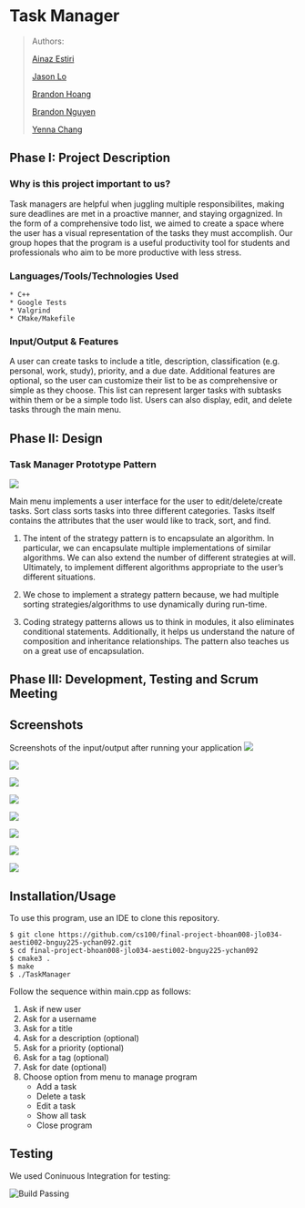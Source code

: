 # Task Manager
 > Authors:
 >  
 > [Ainaz Estiri](https://github.com/AinazEstiri)
 > 
 > [Jason Lo](https://github.com/lojason71)
 > 
 > [Brandon Hoang](https://github.com/brandoh4258)
 > 
 > [Brandon Nguyen](https://github.com/penwin2468)
 > 
 > [Yenna Chang](https://github.com/ychan092)


## Phase I: Project Description

### Why is this project important to us?
Task managers are helpful when juggling multiple responsibilites, making sure deadlines are met in a proactive manner, and staying orgagnized. In the form of a comprehensive todo list, we aimed to create a space where the user has a visual representation of the tasks they must accomplish. Our group hopes that the program is a useful productivity tool for students and professionals who aim to be more productive with less stress.

### Languages/Tools/Technologies Used
	* C++
	* Google Tests
	* Valgrind
	* CMake/Makefile
   
### Input/Output & Features
A user can create tasks to include a title, description, classification (e.g. personal, work, study), priority, and a due date. Additional features are optional, so the user can customize their list to be as comprehensive or simple as they choose. This list can represent larger tasks with subtasks within them or be a simple todo list. Users can also display, edit, and delete tasks through the main menu.

## Phase II: Design

### Task Manager Prototype Pattern
![](UML.png)

Main menu implements a user interface for the user to edit/delete/create tasks. Sort class sorts tasks into three different categories. Tasks itself contains the attributes that the user would like to track, sort, and find.

1. The intent of the strategy pattern is to encapsulate an algorithm. In particular, we can encapsulate multiple implementations of similar algorithms. We can also extend the number of different strategies at will. Ultimately, to implement different algorithms appropriate to the user’s different situations.

2. We chose to implement a strategy pattern because, we had multiple sorting strategies/algorithms to use dynamically during run-time.

3. Coding strategy patterns allows us to think in modules, it also eliminates conditional statements. Additionally, it helps us understand the nature of composition and inheritance relationships. The pattern also teaches us on a great use of encapsulation.
 
## Phase III: Development, Testing and Scrum Meeting

## Screenshots
Screenshots of the input/output after running your application
 ![](SC_1.PNG)
 >
 ![](SC_2.PNG)
 >
 ![](SC_3.PNG)
 >
 ![](SC_4.PNG)
 >
 ![](SC_5.PNG)
 >
 ![](SC_6.PNG)
 >
  ![](SC_7.PNG)
 >
  ![](SC_8.PNG)
 >

## Installation/Usage
To use this program, use an IDE to clone this repository.
```
$ git clone https://github.com/cs100/final-project-bhoan008-jlo034-aesti002-bnguy225-ychan092.git
$ cd final-project-bhoan008-jlo034-aesti002-bnguy225-ychan092
$ cmake3 .
$ make
$ ./TaskManager
```
Follow the sequence within main.cpp as follows:

1. Ask if new user
2. Ask for a username
3. Ask for a title
4. Ask for a description (optional)
5. Ask for a priority (optional)
6. Ask for a tag (optional)
7. Ask for date (optional)
8. Choose option from menu to manage program
	* Add a task
	* Delete a task
	* Edit a task
	* Show all task
	* Close program 

## Testing
We used Coninuous Integration for testing:
>
![Build Passing](https://github.com/cs100/final-project-bhoan008-jlo034-aesti002-bnguy225-ychan092/actions/workflows/main.yml/badge.svg)
